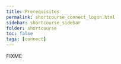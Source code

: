 ```yaml
---
title: Prerequisites
permalink: shortcourse_connect_logon.html
sidebar: shortcourse_sidebar
folder: shortcourse
toc: false
tags: [connect]
---
```


FIXME
